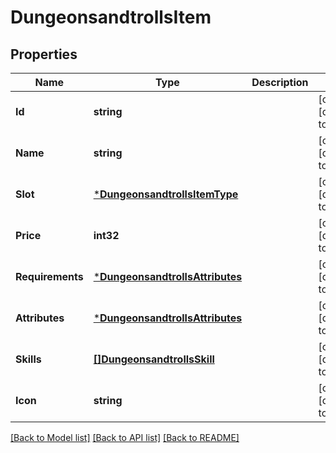 # DungeonsandtrollsItem

## Properties
Name | Type | Description | Notes
------------ | ------------- | ------------- | -------------
**Id** | **string** |  | [optional] [default to null]
**Name** | **string** |  | [optional] [default to null]
**Slot** | [***DungeonsandtrollsItemType**](dungeonsandtrollsItemType.md) |  | [optional] [default to null]
**Price** | **int32** |  | [optional] [default to null]
**Requirements** | [***DungeonsandtrollsAttributes**](dungeonsandtrollsAttributes.md) |  | [optional] [default to null]
**Attributes** | [***DungeonsandtrollsAttributes**](dungeonsandtrollsAttributes.md) |  | [optional] [default to null]
**Skills** | [**[]DungeonsandtrollsSkill**](dungeonsandtrollsSkill.md) |  | [optional] [default to null]
**Icon** | **string** |  | [optional] [default to null]

[[Back to Model list]](../README.md#documentation-for-models) [[Back to API list]](../README.md#documentation-for-api-endpoints) [[Back to README]](../README.md)

